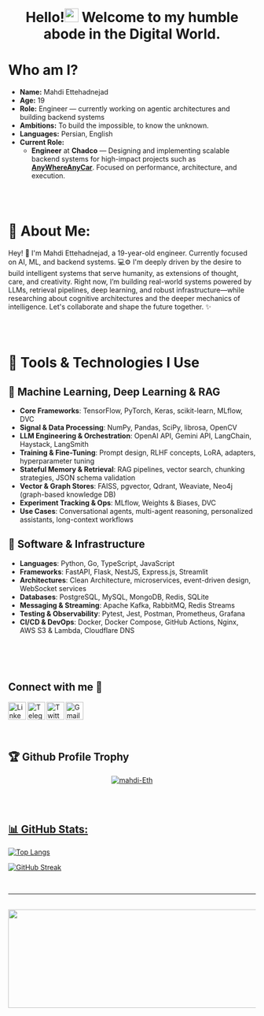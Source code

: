 <h1 align="center">Hello!<a href="#"><img src="https://media.giphy.com/media/hvRJCLFzcasrR4ia7z/giphy.gif" width="28px" height="28px"></a> Welcome to my humble abode in the Digital World.</h1> 

# Who am I?

- **Name:** Mahdi Ettehadnejad
- **Age:** 19
- **Role:** Engineer — currently working on agentic architectures and building backend systems  
- **Ambitions:** To build the impossible, to know the unknown.
- **Languages:** Persian, English
- **Current Role:**
    -  **Engineer** at **Chadco** — Designing and implementing scalable backend systems for high-impact projects such as **[AnyWhereAnyCar](https://anywhereanycar.com)**. Focused on performance, architecture, and execution.

<br/>
<br/>

# 💫 About Me:

Hey! 👋 I'm Mahdi Ettehadnejad, a 19-year-old engineer. Currently focused on AI, ML, and backend systems. 💻⚙️ I'm deeply driven by the desire to build intelligent systems that serve humanity, as extensions of thought, care, and creativity.
Right now, I’m building real-world systems powered by LLMs, retrieval pipelines, deep learning, and robust infrastructure—while researching about cognitive architectures and the deeper mechanics of intelligence. 
Let's collaborate and shape the future together. ✨



<br/>
<br/>


# 🧰 Tools & Technologies I Use

## 🧠 Machine Learning, Deep Learning & RAG

- **Core Frameworks**: TensorFlow, PyTorch, Keras, scikit-learn, MLflow, DVC  
- **Signal & Data Processing**: NumPy, Pandas, SciPy, librosa, OpenCV  
- **LLM Engineering & Orchestration**: OpenAI API, Gemini API, LangChain, Haystack, LangSmith  
- **Training & Fine-Tuning**: Prompt design, RLHF concepts, LoRA, adapters, hyperparameter tuning  
- **Stateful Memory & Retrieval**: RAG pipelines, vector search, chunking strategies, JSON schema validation  
- **Vector & Graph Stores**: FAISS, pgvector, Qdrant, Weaviate, Neo4j (graph-based knowledge DB)  
- **Experiment Tracking & Ops**: MLflow, Weights & Biases, DVC  
- **Use Cases**: Conversational agents, multi-agent reasoning, personalized assistants, long-context workflows

## 🧱 Software & Infrastructure

- **Languages**: Python, Go, TypeScript, JavaScript  
- **Frameworks**: FastAPI, Flask, NestJS, Express.js, Streamlit  
- **Architectures**: Clean Architecture, microservices, event-driven design, WebSocket services  
- **Databases**: PostgreSQL, MySQL, MongoDB, Redis, SQLite  
- **Messaging & Streaming**: Apache Kafka, RabbitMQ, Redis Streams  
- **Testing & Observability**: Pytest, Jest, Postman, Prometheus, Grafana  
- **CI/CD & DevOps**: Docker, Docker Compose, GitHub Actions, Nginx, AWS S3 & Lambda, Cloudflare DNS  


<br/>
<br/>
<br/>
<be/>
<be/>


## Connect with me 🔭

<a href="https://www.linkedin.com/in/mahdi-ettehadnejad-86a0b323a/"><img align="left" alt="LinkedIn" width="36px" src="https://user-images.githubusercontent.com/99660553/225256493-e9b67f2a-b6a5-4b69-a3a5-ec9e2699d713.png" /></a>
<a href="https://t.me/mahdi_eth7895"><img align="left" alt="Telegram" width="36px" src="https://user-images.githubusercontent.com/99660553/225257690-c81f23a0-b345-4237-94bf-1aae938494d8.png" /></a>
<a href="https://twitter.com/MahdiEttehad"><img align="left" alt="Twitter" width="36px" src="https://user-images.githubusercontent.com/99660553/225258675-6fd10281-6902-4ff7-a819-d69b3e312653.png" /></a>
<a href="mailto:mahdi.ettehad85@gmail.com"><img align="left" alt="Gmail" width="36px" src="https://user-images.githubusercontent.com/99660553/225258851-2d990bdd-544c-42d7-b638-7b74e5736e3b.png" /></a>

<br/>
<br/>
<br/>
<br/>

## 🏆 Github Profile Trophy 
<p align="center"> <a href="https://github.com/ryo-ma/github-profile-trophy"><img src="https://github-profile-trophy-ten.vercel.app/?username=mahdi-Eth&column=5&theme=radical&margin-w=15&margin-h=15" alt="mahdi-Eth" /></a></p>

<!--
<br/>
<br/>

## 🔝 Top Contributed Repo
![](https://github-contributor-stats.vercel.app/api?username=mahdi-eth&limit=5&theme=radical&combine_all_yearly_contributions=true)
-->

<br/>
<br/>
	
<a href="#">
	
## 📊 GitHub Stats:

![Top Langs](https://github-readme-stats-mahdieths-projects.vercel.app/api/top-langs/?username=mahdi-eth&layout=compact&theme=radical&langs_count=40&size_weight=0.2&count_weight=.4&hide=html,css,scss,blade,php)
	
<!-- ![Anurag's GitHub stats](https://github-readme-stats.vercel.app/api?username=mahdi-Eth&show_icons=true&theme=radical) -->
	
![GitHub Streak](https://streak-stats.demolab.com?user=mahdi-Eth&theme=radical)
	
<a/>

<br/>
<hr/>
<br/>

<div align="center">
  <img height="200" width="800" src="http://employees.oneonta.edu/bugyijp/cart306/may-the-source-img.png"  />
</div>

